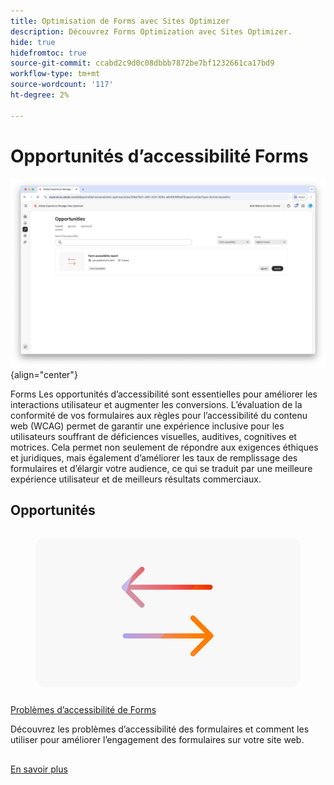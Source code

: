 ```yaml
---
title: Optimisation de Forms avec Sites Optimizer
description: Découvrez Forms Optimization avec Sites Optimizer.
hide: true
hidefromtoc: true
source-git-commit: ccabd2c9d0c08dbbb7872be7bf1232661ca17bd9
workflow-type: tm+mt
source-wordcount: '117'
ht-degree: 2%

---
```



# Opportunités d’accessibilité Forms

![Opportunités d’accessibilité Forms](./assets/form-accesibility/hero.png){align="center"}


Forms Les opportunités d’accessibilité sont essentielles pour améliorer les interactions utilisateur et augmenter les conversions. L’évaluation de la conformité de vos formulaires aux règles pour l’accessibilité du contenu web (WCAG) permet de garantir une expérience inclusive pour les utilisateurs souffrant de déficiences visuelles, auditives, cognitives et motrices. Cela permet non seulement de répondre aux exigences éthiques et juridiques, mais également d’améliorer les taux de remplissage des formulaires et d’élargir votre audience, ce qui se traduit par une meilleure expérience utilisateur et de meilleurs résultats commerciaux.

## Opportunités

<!-- CARDS
 
* ../documentation/opportunities/low-views.md
  {title=Low views}
  {image=../assets/common/card-bag.png}
* ../documentation/opportunities/low-conversions.md
  {title=Low conversions}
  {image=../assets/common/card-bag.png}

--->
<!-- START CARDS HTML - DO NOT MODIFY BY HAND -->
<div class="columns">
    <div class="column is-half-tablet is-half-desktop is-one-third-widescreen" aria-label="Forms Accessibility issues">
        <div class="card" style="height: 100%; display: flex; flex-direction: column; height: 100%;">
            <div class="card-image">
                <figure class="image x-is-16by9">
                    <a href="../documentation/opportunities/forms-accessibility-issues.md" title="Problèmes d’accessibilité liés à Forms" target="_blank" rel="referrer">
                        <img class="is-bordered-r-small" src="../assets/common/card-arrows.png" alt="Problèmes d’accessibilité liés à Forms"
                             style="width: 100%; aspect-ratio: 16 / 9; object-fit: cover; overflow: hidden; display: block; margin: auto;">
                    </a>
                </figure>
            </div>
            <div class="card-content is-padded-small" style="display: flex; flex-direction: column; flex-grow: 1; justify-content: space-between;">
                <div class="top-card-content">
                    <p class="headline is-size-6 has-text-weight-bold">
                        <a href="../documentation/opportunities/forms-accessibility-issues.md" target="_blank" rel="referrer" title="Problèmes d’accessibilité liés à Forms">Problèmes d’accessibilité de Forms</a>
                    </p>
                    <p class="is-size-6">Découvrez les problèmes d’accessibilité des formulaires et comment les utiliser pour améliorer l’engagement des formulaires sur votre site web.</p>
                </div>
                <a href="../documentation/opportunities/forms-accessibility-issues.md" target="_blank" rel="referrer" class="spectrum-Button spectrum-Button--outline spectrum-Button--primary spectrum-Button--sizeM" style="align-self: flex-start; margin-top: 1rem;">
<span class="spectrum-Button-label has-no-wrap has-text-weight-bold">En savoir plus</span>
</a>
            </div>
        </div>
    </div>
</div>
<!-- END CARDS HTML - DO NOT MODIFY BY HAND -->
